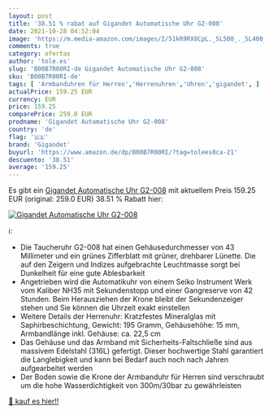 ```yaml
---
layout: post
title: '38.51 % rabat auf Gigandet Automatische Uhr G2-008'
date: 2021-10-28 04:52:04
image: 'https://m.media-amazon.com/images/I/51kR9RX8CpL._SL500_._SL400_.jpg'
comments: true
category: ofertas
author: 'tole.es'
slug: 'B00B7R00RI-de Gigandet Automatische Uhr G2-008'
sku: 'B00B7R00RI-de'
tags: [ 'Armbanduhren für Herren','Herrenuhren','Uhren','gigandet', ]
actualPrice: 159.25 EUR
currency: EUR
price: 159.25
comparePrice: 259.0 EUR
prodname: 'Gigandet Automatische Uhr G2-008'
country: 'de'
flag: '🇩🇪'
brand: 'Gigandet'
buyurl: 'https://www.amazon.de/dp/B00B7R00RI/?tag=tolees0ca-21'
descuento: '38.51'
average: '159.25'
---
```


Es gibt ein [Gigandet Automatische Uhr G2-008](https://www.amazon.de/dp/B00B7R00RI/?tag=tolees0ca-21) mit aktuellem Preis 159.25 EUR (original: 259.0 EUR) 38.51 % Rabatt hier:

[![Gigandet Automatische Uhr G2-008](https://m.media-amazon.com/images/I/51kR9RX8CpL._SL500_._SL400_.jpg)](https://www.amazon.de/dp/B00B7R00RI/?tag=tolees0ca-21)

ℹ️:

- Die Taucheruhr G2-008 hat einen Gehäusedurchmesser von 43 Millimeter und ein grünes Zifferblatt mit grüner, drehbarer Lünette. Die auf den Zeigern und Indizes aufgebrachte Leuchtmasse sorgt bei Dunkelheit für eine gute Ablesbarkeit
- Angetrieben wird die Automatikuhr von einem Seiko Instrument Werk vom Kaliber NH35 mit Sekundenstopp und einer Gangreserve von 42 Stunden. Beim Herausziehen der Krone bleibt der Sekundenzeiger stehen und Sie können die Uhrzeit exakt einstellen
- Weitere Details der Herrenuhr: Kratzfestes Mineralglas mit Saphirbeschichtung, Gewicht: 195 Gramm, Gehäusehöhe: 15 mm, Armbandlänge inkl. Gehäuse: ca. 22,5 cm
- Das Gehäuse und das Armband mit Sicherheits-Faltschließe sind aus massivem Edelstahl (316L) gefertigt. Dieser hochwertige Stahl garantiert die Langlebigkeit und kann bei Bedarf auch noch nach Jahren aufgearbeitet werden
- Der Boden sowie die Krone der Armbanduhr für Herren sind verschraubt um die hohe Wasserdichtigkeit von 300m/30bar zu gewährleisten

[🛒 kauf es hier!!](https://www.amazon.de/dp/B00B7R00RI/?tag=tolees0ca-21)
